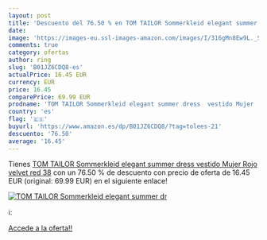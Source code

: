 ```yaml
---
layout: post
title: 'Descuento del 76.50 % en TOM TAILOR Sommerkleid elegant summer dr'
date: 
image: 'https://images-eu.ssl-images-amazon.com/images/I/316gMn8Ew9L._SL200_.jpg'
comments: true
category: ofertas
author: ring
slug: 'B01JZ6CDQ8-es'
actualPrice: 16.45 EUR
currency: EUR
price: 16.45
comparePrice: 69.99 EUR
prodname: 'TOM TAILOR Sommerkleid elegant summer dress  vestido Mujer  Rojo  velvet red   38'
country: 'es'
flag: '🇪🇸'
buyurl: 'https://www.amazon.es/dp/B01JZ6CDQ8/?tag=tolees-21'
descuento: '76.50'
average: '16.45'
---
```


Tienes [TOM TAILOR Sommerkleid elegant summer dress  vestido Mujer  Rojo  velvet red   38](https://www.amazon.es/dp/B01JZ6CDQ8/?tag=tolees-21) con un 76.50 % de descuento con precio de oferta de 16.45 EUR (original: 69.99 EUR) en el siguiente enlace!

[![TOM TAILOR Sommerkleid elegant summer dr](https://images-eu.ssl-images-amazon.com/images/I/316gMn8Ew9L._SL200_.jpg)](https://www.amazon.es/dp/B01JZ6CDQ8/?tag=tolees-21)

ℹ️:


[Accede a la oferta!!](https://www.amazon.es/dp/B01JZ6CDQ8/?tag=tolees-21)
